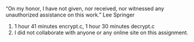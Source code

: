 “On my honor, I have not given, nor received, nor witnessed any unauthorized assistance on this work.”
Lee Springer

1. 1 hour 41 minutes encrypt.c, 1 hour 30 minutes decrypt.c
2. I did not collaborate with anyone or any online site on this assignment. 